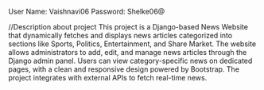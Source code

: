 User Name: Vaishnavi06
Password: Shelke06@

//Description about project
This project is a Django-based News Website that dynamically fetches and displays news articles categorized into sections like Sports, Politics, Entertainment, and Share Market. 
The website allows administrators to add, edit, and manage news articles through the Django admin panel. 
Users can view category-specific news on dedicated pages, with a clean and responsive design powered by Bootstrap. 
The project integrates with external APIs to fetch real-time news.
